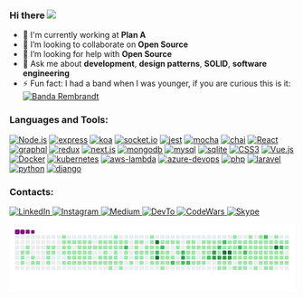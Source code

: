 ### Hi there <img src="https://raw.githubusercontent.com/aemmadi/aemmadi/master/wave.gif" width="30px">

- 🏢 I'm currently working at **Plan A**
- 👯 I’m looking to collaborate on **Open Source**
- 🤔 I’m looking for help with **Open Source**
- 💬 Ask me about **development**, **design patterns**, **SOLID**, **software engineering**
- ⚡️ Fun fact: I had a band when I was younger, if you are curious this is it:  
[![Banda Rembrandt](https://img.shields.io/badge/-Youtube-black?style=flat-square&logo=youtube)](https://www.youtube.com/watch?v=jDHks7OCxkk)


### Languages and Tools:

<p>
  <!-- NODE -->
  <a href='https://github.com/shivamkapasia0' target="_blank"><img alt='Node.js' src='https://img.shields.io/badge/Node.JS-100000?style=for-the-badge&logo=Node.js&logoColor=white&labelColor=010100&color=black'/></a>
  <a href='https://github.com/shivamkapasia0' target="_blank"><img alt='express' src='https://img.shields.io/badge/express-100000?style=for-the-badge&logo=express&logoColor=white&labelColor=010100&color=black'/></a>
  <a href='https://github.com/shivamkapasia0' target="_blank"><img alt='koa' src='https://img.shields.io/badge/koa-100000?style=for-the-badge&logo=koa&logoColor=white&labelColor=010100&color=black'/></a>
  <a href='https://github.com/shivamkapasia0' target="_blank"><img alt='socket.io' src='https://img.shields.io/badge/socket.io-100000?style=for-the-badge&logo=socket.io&logoColor=white&labelColor=010100&color=black'/></a>
  <a href='https://github.com/shivamkapasia0' target="_blank"><img alt='jest' src='https://img.shields.io/badge/JEST-100000?style=for-the-badge&logo=jest&logoColor=white&labelColor=010100&color=black'/></a>
  <a href='https://github.com/shivamkapasia0' target="_blank"><img alt='mocha' src='https://img.shields.io/badge/mocha-100000?style=for-the-badge&logo=mocha&logoColor=white&labelColor=010100&color=black'/></a>
  <a href='https://github.com/shivamkapasia0' target="_blank"><img alt='chai' src='https://img.shields.io/badge/chai-100000?style=for-the-badge&logo=chai&logoColor=white&labelColor=010100&color=black'/></a>
  <!-- REACT -->
  <a href='https://github.com/shivamkapasia0' target="_blank"><img alt='React' src='https://img.shields.io/badge/React.JS-100000?style=for-the-badge&logo=React&logoColor=white&labelColor=010100&color=black'/></a>
  <a href='https://github.com/shivamkapasia0' target="_blank"><img alt='graphql' src='https://img.shields.io/badge/graphql-100000?style=for-the-badge&logo=graphql&logoColor=white&labelColor=010100&color=black'/></a>
  <a href='https://github.com/shivamkapasia0' target="_blank"><img alt='redux' src='https://img.shields.io/badge/REDUX-100000?style=for-the-badge&logo=redux&logoColor=white&labelColor=010100&color=black'/></a>
  <a href='https://github.com/shivamkapasia0' target="_blank"><img alt='next.js' src='https://img.shields.io/badge/next.js-100000?style=for-the-badge&logo=next.js&logoColor=white&labelColor=010100&color=black'/></a>
  <!-- DB -->
  <a href='https://github.com/shivamkapasia0' target="_blank"><img alt='mongodb' src='https://img.shields.io/badge/mongodb-100000?style=for-the-badge&logo=mongodb&logoColor=white&labelColor=010100&color=black'/></a>
  <a href='https://github.com/shivamkapasia0' target="_blank"><img alt='mysql' src='https://img.shields.io/badge/mysql-100000?style=for-the-badge&logo=mysql&logoColor=white&labelColor=010100&color=black'/></a>
  <a href='https://github.com/shivamkapasia0' target="_blank"><img alt='sqlite' src='https://img.shields.io/badge/sqlite-100000?style=for-the-badge&logo=sqlite&logoColor=white&labelColor=010100&color=black'/></a>
  <!-- OTHERS -->
  <a href='https://github.com/shivamkapasia0' target="_blank"><img alt='CSS3' src='https://img.shields.io/badge/CSS3-100000?style=for-the-badge&logo=CSS3&logoColor=white&labelColor=010100&color=black'/></a>
  <a href='https://github.com/shivamkapasia0' target="_blank"><img alt='Vue.js' src='https://img.shields.io/badge/Vue.JS-100000?style=for-the-badge&logo=Vue.js&logoColor=white&labelColor=010100&color=black'/></a>
  <a href='https://github.com/shivamkapasia0' target="_blank"><img alt='Docker' src='https://img.shields.io/badge/Docker-100000?style=for-the-badge&logo=Docker&logoColor=white&labelColor=010100&color=black'/></a>
  <a href='https://github.com/shivamkapasia0' target="_blank"><img alt='kubernetes' src='https://img.shields.io/badge/kubernetes-100000?style=for-the-badge&logo=kubernetes&logoColor=white&labelColor=010100&color=black'/></a>
  <!-- cloud -->
  <a href='https://github.com/shivamkapasia0' target="_blank"><img alt='aws-lambda' src='https://img.shields.io/badge/aws-lambda-100000?style=for-the-badge&logo=aws-lambda&logoColor=white&labelColor=010100&color=black'/></a>
  <a href='https://github.com/shivamkapasia0' target="_blank"><img alt='azure-devops' src='https://img.shields.io/badge/azure-devops-100000?style=for-the-badge&logo=azure-devops&logoColor=white&labelColor=010100&color=black'/></a>
  <!-- other languages -->
  <a href='https://github.com/shivamkapasia0' target="_blank"><img alt='php' src='https://img.shields.io/badge/php-100000?style=for-the-badge&logo=php&logoColor=white&labelColor=010100&color=black'/></a>
  <a href='https://github.com/shivamkapasia0' target="_blank"><img alt='laravel' src='https://img.shields.io/badge/laravel-100000?style=for-the-badge&logo=laravel&logoColor=white&labelColor=010100&color=black'/></a>
  <a href='https://github.com/shivamkapasia0' target="_blank"><img alt='python' src='https://img.shields.io/badge/python-100000?style=for-the-badge&logo=python&logoColor=white&labelColor=010100&color=black'/></a>
  <a href='https://github.com/shivamkapasia0' target="_blank"><img alt='django' src='https://img.shields.io/badge/django-100000?style=for-the-badge&logo=django&logoColor=white&labelColor=010100&color=black'/></a>
</p>

### Contacts:
<p >
  <a href="https://www.linkedin.com/in/emerson-braun/" target="_blank">
    <img src="https://img.shields.io/badge/linkedin-%230077B5.svg?&style=for-the-badge&logo=linkedin&logoColor=white&color=black" alt="LinkedIn"/>
  </a>
  <a href="https://www.instagram.com/emersonbraundev/" target="_blank">
    <img src="https://img.shields.io/badge/instagram-%23E4405F.svg?&style=for-the-badge&logo=instagram&logoColor=white&color=black" alt="Instagram"/>
  </a>
  <a href="https://medium.com/@emersonbraundev" target="_blank">
    <img src="https://img.shields.io/badge/medium-%2312100E.svg?&style=for-the-badge&logo=medium&logoColor=white&color=black" alt="Medium"/>
  </a>
  <a href="https://dev.to/emersonbraundev" target="_blank">
    <img src="https://img.shields.io/badge/dev.to-0A0A0A?style=for-the-badge&logo=devdotto&logoColor=white" alt="DevTo"/>
  </a>
  <a href="https://www.codewars.com/users/EmersonBraun" target="_blank">
    <img src="https://img.shields.io/badge/codewars-%231877F2.svg?&style=for-the-badge&logo=codewars&logoColor=white&color=black" alt="CodeWars"/>
  </a>
  <a href="https://join.skype.com/invite/grKGvaSYPx7N" target="_blank">
    <img src="https://img.shields.io/badge/skype-%231877F2.svg?&style=for-the-badge&logo=skype&logoColor=white&color=black" alt="Skype"/>
  </a>
</p>

![snake gif](https://github.com/EmersonBraun/EmersonBraun/blob/output/github-contribution-grid-snake.gif)
